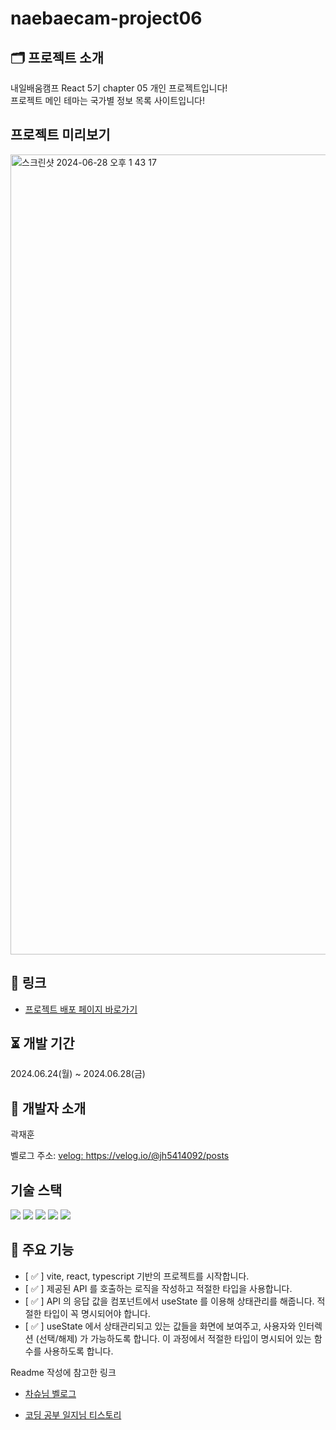# naebaecam-project06

## 🗂️ 프로젝트 소개

내일배움캠프 React 5기 chapter 05 개인 프로젝트입니다!<br>
프로젝트 메인 테마는 국가별 정보 목록 사이트입니다!

## 프로젝트 미리보기

<img width="1280" alt="스크린샷 2024-06-28 오후 1 43 17" src="https://github.com/KwakOri/naebaecam-project06/assets/90024085/e38f03ea-8a93-4f7a-867b-11901cc197fa">

## 🔖 링크

- [프로젝트 배포 페이지 바로가기](https://naebaecam-project06.vercel.app/)

## ⏳ 개발 기간

2024.06.24(월) ~ 2024.06.28(금)

## 🐤 개발자 소개

곽재훈

벨로그 주소: <a href="https://velog.io/@jh5414092/posts">velog: https://velog.io/@jh5414092/posts</a>

## 기술 스택
<img src="https://img.shields.io/badge/html5-E34F26?style=for-the-badge&logo=html5&logoColor=white"> <img src="https://img.shields.io/badge/css-1572B6?style=for-the-badge&logo=css3&logoColor=white"> <img src="https://img.shields.io/badge/javascript-F7DF1E?style=for-the-badge&logo=javascript&logoColor=black"> <img src="https://img.shields.io/badge/typescript-3178C6?style=for-the-badge&logo=typescript&logoColor=white"/> <img src="https://img.shields.io/badge/react.js-61DAFB?style=for-the-badge&logo=react&logoColor=black"/>


## 📌 주요 기능

- [ ✅ ]  vite, react, typescript 기반의 프로젝트를 시작합니다.
- [ ✅ ]  제공된 API 를 호출하는 로직을 작성하고 적절한 타입을 사용합니다.
- [ ✅ ]  API 의 응답 값을 컴포넌트에서 useState 를 이용해 상태관리를 해줍니다. 적절한 타입이 꼭 명시되어야 합니다.
- [ ✅ ]  useState 에서 상태관리되고 있는 값들을 화면에 보여주고, 사용자와 인터렉션 (선택/해제) 가 가능하도록 합니다. 이 과정에서 적절한 타입이 명시되어 있는 함수를 사용하도록 합니다.

Readme 작성에 참고한 링크

- <a href="https://velog.io/@cotn963/TIL-4-GITHUB-%ED%94%84%EB%A1%9C%EC%A0%9D%ED%8A%B8-README-%EA%BE%B8%EB%AF%B8%EA%B8%B0">차슈님 벨로그</a>

- <a href="https://cocoon1787.tistory.com/689">코딩 공부 일지님 티스토리</a>
